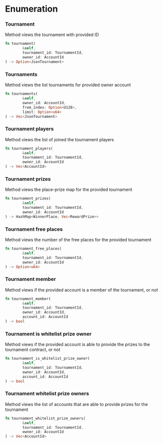 # Enumeration

### Tournament

Method views the tournament with provided ID

```rust
fn tournament(
        &self,
        tournament_id: TournamentId,
        owner_id: AccountId
) -> Option<JsonTournament>
```

### Tournaments

Method views the list tournaments for provided owner account

```rust
fn tournaments(
        &self,
        owner_id: AccountId,
        from_index: Option<U128>,
        limit: Option<u64>
) -> Vec<JsonTournament>
```

### Tournament players

Method views the list of joined the tournament players

```rust
fn tournament_players(
        &self,
        tournament_id: TournamentId,
        owner_id: AccountId
) -> Vec<AccountId>
```

### Tournament prizes

Method views the place-prize map for the provided tournament

```rust
fn tournament_prizes(
        &self,
        tournament_id: TournamentId,
        owner_id: AccountId
) -> HashMap<WinnerPlace, Vec<RewardPrize>>
```

### Tournament free places

Method views the number of the free places for the provided tournament

```rust
fn tournament_free_places(
        &self,
        tournament_id: TournamentId,
        owner_id: AccountId
) -> Option<u64>
```

### Tournament member

Method views if the provided account is a member of the tournament, or not

```rust
fn tournament_member(
        &self,
        tournament_id: TournamentId,
        owner_id: AccountId,
        account_id: AccountId
) -> bool 
```

### Tournament is whitelist prize owner

Method views if the provided account is able to provide the prizes to the tournament contract, or not

```rust
fn tournament_is_whitelist_prize_owner(
        &self,
        tournament_id: TournamentId,
        owner_id: AccountId,
        account_id: AccountId
) -> bool
```

### Tournament whitelist prize owners

Method views the list of accounts that are able to provide prizes for the tournament

```rust
fn tournament_whitelist_prize_owners(
        &self, 
        tournament_id: TournamentId, 
        owner_id: AccountId
) -> Vec<AccountId>
```

